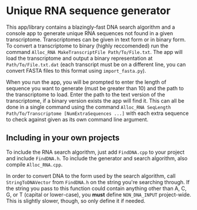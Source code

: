 # Unique RNA sequence generator
This app/library contains a blazingly-fast DNA search algorithm and a console app to generate unique RNA sequences not found in a given transcriptome. Transcriptomes can be given in text form or in binary form. To convert a transcriptome to binary (highly reccomended) run the command `Alloc_RNA MakeTranscriptFile Path/To/File.txt`. The app will load the transcriptome and output a binary representation at `Path/To/File.txt.dat` (each transcript must be on a different line, you can convert FASTA files to this format using `import_fasta.py`).

When you run the app, you will be prompted to enter the length of sequence you want to generate (must be greater than 10) and the path to the transcriptome to load. Enter the path to the text version of the transcriptome, if a binary version exists the app will find it. This can all be done in a single command using the command `Alloc_RNA SeqLength Path/To/Transcriptome [NumExtraSequences ...]` with each extra sequence to check against given as its own command line argument. 

## Including in your own projects
To include the RNA search algorithm, just add `FindDNA.cpp` to your project and include `FindDNA.h`. To include the generator and search algorithm, also compile `Alloc_RNA.cpp`. 

In order to convert DNA to the form used by the search algorithm, call `StringToDNAVector` from `FindDNA.h` on the string you're searching through. If the string you pass to this function could contain anything other than A, C, G, or T (capital or lower-case), you **must** define `NON_DNA_INPUT` project-wide. This is slightly slower, though, so only define it if needed. 

